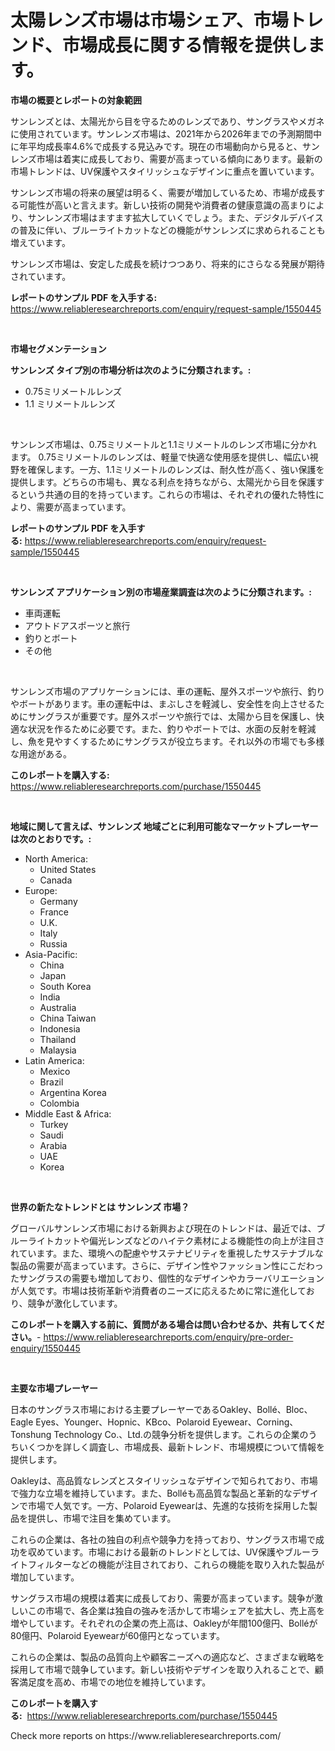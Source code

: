<p><h1>太陽レンズ市場は市場シェア、市場トレンド、市場成長に関する情報を提供します。</h1></p><p><strong>市場の概要とレポートの対象範囲</strong></p>
<p><p>サンレンズとは、太陽光から目を守るためのレンズであり、サングラスやメガネに使用されています。サンレンズ市場は、2021年から2026年までの予測期間中に年平均成長率4.6%で成長する見込みです。現在の市場動向から見ると、サンレンズ市場は着実に成長しており、需要が高まっている傾向にあります。最新の市場トレンドは、UV保護やスタイリッシュなデザインに重点を置いています。</p><p>サンレンズ市場の将来の展望は明るく、需要が増加しているため、市場が成長する可能性が高いと言えます。新しい技術の開発や消費者の健康意識の高まりにより、サンレンズ市場はますます拡大していくでしょう。また、デジタルデバイスの普及に伴い、ブルーライトカットなどの機能がサンレンズに求められることも増えています。</p><p>サンレンズ市場は、安定した成長を続けつつあり、将来的にさらなる発展が期待されています。</p></p>
<p><strong>レポートのサンプル PDF を入手する:</strong> <a href="https://www.reliableresearchreports.com/enquiry/request-sample/1550445">https://www.reliableresearchreports.com/enquiry/request-sample/1550445</a></p>
<p>&nbsp;</p>
<p><strong>市場セグメンテーション</strong></p>
<p><strong>サンレンズ タイプ別の市場分析は次のように分類されます。:</strong></p>
<p><ul><li>0.75ミリメートルレンズ</li><li>1.1 ミリメートルレンズ</li></ul></p>
<p>&nbsp;</p>
<p><p>サンレンズ市場は、0.75ミリメートルと1.1ミリメートルのレンズ市場に分かれます。 0.75ミリメートルのレンズは、軽量で快適な使用感を提供し、幅広い視野を確保します。一方、1.1ミリメートルのレンズは、耐久性が高く、強い保護を提供します。どちらの市場も、異なる利点を持ちながら、太陽光から目を保護するという共通の目的を持っています。これらの市場は、それぞれの優れた特性により、需要が高まっています。</p></p>
<p><strong>レポートのサンプル PDF を入手する:</strong>&nbsp;<a href="https://www.reliableresearchreports.com/enquiry/request-sample/1550445">https://www.reliableresearchreports.com/enquiry/request-sample/1550445</a></p>
<p>&nbsp;</p>
<p><strong> サンレンズ アプリケーション別の市場産業調査は次のように分類されます。:</strong></p>
<p><ul><li>車両運転</li><li>アウトドアスポーツと旅行</li><li>釣りとボート</li><li>その他</li></ul></p>
<p>&nbsp;</p>
<p><p>サンレンズ市場のアプリケーションには、車の運転、屋外スポーツや旅行、釣りやボートがあります。車の運転中は、まぶしさを軽減し、安全性を向上させるためにサングラスが重要です。屋外スポーツや旅行では、太陽から目を保護し、快適な状況を作るために必要です。また、釣りやボートでは、水面の反射を軽減し、魚を見やすくするためにサングラスが役立ちます。それ以外の市場でも多様な用途がある。</p></p>
<p><strong>このレポートを購入する:</strong>&nbsp; <a href="https://www.reliableresearchreports.com/purchase/1550445">https://www.reliableresearchreports.com/purchase/1550445</a></p>
<p>&nbsp;</p>
<p><strong>地域に関して言えば、サンレンズ 地域ごとに利用可能なマーケットプレーヤーは次のとおりです。:</strong></p>
<p><ul>
    <li>
        North America:
        <ul>
            <li>United States</li>
            <li>Canada</li>
        </ul>
    </li>
    <li>
        Europe:
        <ul>
            <li>Germany</li>
            <li>France</li>
            <li>U.K.</li>
            <li>Italy</li>
            <li>Russia</li>
        </ul>
    </li>
    <li>
        Asia-Pacific:
        <ul>
            <li>China</li>
            <li>Japan</li>
            <li>South Korea</li>
            <li>India</li>
            <li>Australia</li>
            <li>China Taiwan</li>
            <li>Indonesia</li>
            <li>Thailand</li>
            <li>Malaysia</li>
        </ul>
    </li>
    <li>
        Latin America:
        <ul>
            <li>Mexico</li>
            <li>Brazil</li>
            <li>Argentina Korea</li>
            <li>Colombia</li>
        </ul>
    </li>
    <li>
        Middle East & Africa:
        <ul>
            <li>Turkey</li>
            <li>Saudi</li>
            <li>Arabia</li>
            <li>UAE</li>
            <li>Korea</li>
        </ul>
    </li>
    </ul></p>
<p>&nbsp;</p>
<p><strong>世界の新たなトレンドとは サンレンズ 市場？</strong></p>
<p><p>グローバルサンレンズ市場における新興および現在のトレンドは、最近では、ブルーライトカットや偏光レンズなどのハイテク素材による機能性の向上が注目されています。また、環境への配慮やサステナビリティを重視したサステナブルな製品の需要が高まっています。さらに、デザイン性やファッション性にこだわったサングラスの需要も増加しており、個性的なデザインやカラーバリエーションが人気です。市場は技術革新や消費者のニーズに応えるために常に進化しており、競争が激化しています。</p></p>
<p><strong>このレポートを購入する前に、質問がある場合は問い合わせるか、共有してください。</strong>- <a href="https://www.reliableresearchreports.com/enquiry/pre-order-enquiry/1550445">https://www.reliableresearchreports.com/enquiry/pre-order-enquiry/1550445</a></p>
<p>&nbsp;</p>
<p><strong>主要な市場プレーヤー</strong></p>
<p><p>日本のサングラス市場における主要プレーヤーであるOakley、Bollé、Bloc、Eagle Eyes、Younger、Hopnic、KBco、Polaroid Eyewear、Corning、Tonshung Technology Co.、Ltd.の競争分析を提供します。これらの企業のうちいくつかを詳しく調査し、市場成長、最新トレンド、市場規模について情報を提供します。</p><p>Oakleyは、高品質なレンズとスタイリッシュなデザインで知られており、市場で強力な立場を維持しています。また、Bolléも高品質な製品と革新的なデザインで市場で人気です。一方、Polaroid Eyewearは、先進的な技術を採用した製品を提供し、市場で注目を集めています。</p><p>これらの企業は、各社の独自の利点や競争力を持っており、サングラス市場で成功を収めています。市場における最新のトレンドとしては、UV保護やブルーライトフィルターなどの機能が注目されており、これらの機能を取り入れた製品が増加しています。</p><p>サングラス市場の規模は着実に成長しており、需要が高まっています。競争が激しいこの市場で、各企業は独自の強みを活かして市場シェアを拡大し、売上高を増やしています。それぞれの企業の売上高は、Oakleyが年間100億円、Bolléが80億円、Polaroid Eyewearが60億円となっています。</p><p>これらの企業は、製品の品質向上や顧客ニーズへの適応など、さまざまな戦略を採用して市場で競争しています。新しい技術やデザインを取り入れることで、顧客満足度を高め、市場での地位を維持しています。</p></p>
<p><strong>このレポートを購入する:</strong>&nbsp;&nbsp;<a href="https://www.reliableresearchreports.com/purchase/1550445">https://www.reliableresearchreports.com/purchase/1550445</a></p>
<p>Check more reports on https://www.reliableresearchreports.com/</p>
